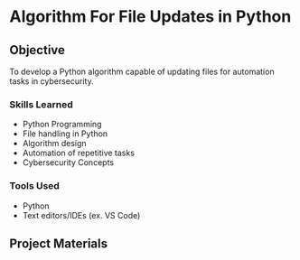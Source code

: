 # Algorithm For File Updates in Python

## Objective
To develop a Python algorithm capable of updating files for automation tasks in cybersecurity.


### Skills Learned
- Python Programming
- File handling in Python
- Algorithm design
- Automation of repetitive tasks
- Cybersecurity Concepts

### Tools Used
- Python
- Text editors/IDEs (ex. VS Code)

## Project Materials
